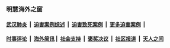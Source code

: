 
### 明慧海外之窗

####  [武汉肺炎](indexes/365.md?t=01150700) &nbsp;|&nbsp;  [迫害案例综述](indexes/328.md?t=01150700) &nbsp;|&nbsp; [迫害致死案例](indexes/277.md?t=01150700)  &nbsp;|&nbsp; [更多迫害案例](indexes/81.md?t=01150700)  &nbsp;|&nbsp; 
####  [时事评论](indexes/251.md?t=01150700) &nbsp;|&nbsp; [海外简讯](indexes/245.md?t=01150700)&nbsp;|&nbsp;  [社会支持](indexes/140.md?t=01150700) &nbsp;|&nbsp; [褒奖决议](indexes/282.md?t=01150700) &nbsp;|&nbsp; [社区报道](indexes/91.md?t=01150700)  &nbsp;|&nbsp; [天人之间](indexes/78.md?t=01150700) 

